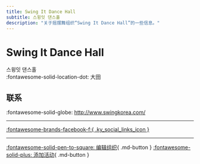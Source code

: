 ```yaml
---
title: Swing It Dance Hall
subtitle: 스윙잇 댄스홀
description: "关于摇摆舞组织“Swing It Dance Hall”的一些信息。"
---
```


# Swing It Dance Hall

스윙잇 댄스홀  
:fontawesome-solid-location-dot: 大田  


## 联系

:fontawesome-solid-globe: <http://www.swingkorea.com/>  

---

 [:fontawesome-brands-facebook-f:{ .ky_social_links_icon }](https://www.facebook.com/swingitdancehalldaejeon)

---

[:fontawesome-solid-pen-to-square: 编辑组织](https://github.com/swingdance/orgs/issues/new?assignees=&labels=update+org&projects=&template=03-update_entity.yml&title=Update%20Org%3A%20ko_KR%20%E2%80%A2%20Swing%20It%20Dance%20Hall&region=ko_KR&id=swing-it-dance-hall&name=Swing%20It%20Dance%20Hall){ .md-button } [:fontawesome-solid-plus: 添加活动](https://github.com/swingdance/events/issues/new?assignees=&labels=add+event&projects=&template=02-add_entity.yml&title=Add%20Event%3A%20ko_KR%20%E2%80%A2%20%3CName%3E&region=ko_KR&province=Daejeon&city=Daejeon&org_id=swing-it-dance-hall){ .md-button }
